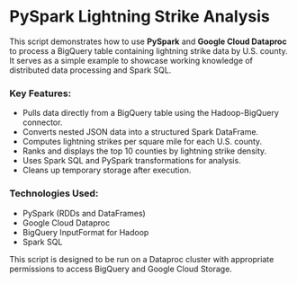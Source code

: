 # PySpark Lightning Strike Analysis

This script demonstrates how to use **PySpark** and **Google Cloud Dataproc** to process a BigQuery table containing lightning strike data by U.S. county. It serves as a simple example to showcase working knowledge of distributed data processing and Spark SQL.

### Key Features:
- Pulls data directly from a BigQuery table using the Hadoop-BigQuery connector.
- Converts nested JSON data into a structured Spark DataFrame.
- Computes lightning strikes per square mile for each U.S. county.
- Ranks and displays the top 10 counties by lightning strike density.
- Uses Spark SQL and PySpark transformations for analysis.
- Cleans up temporary storage after execution.

### Technologies Used:
- PySpark (RDDs and DataFrames)
- Google Cloud Dataproc
- BigQuery InputFormat for Hadoop
- Spark SQL

This script is designed to be run on a Dataproc cluster with appropriate permissions to access BigQuery and Google Cloud Storage.

